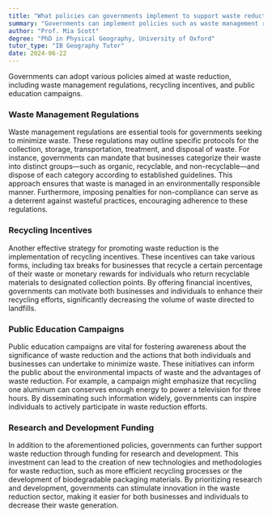 ```yaml
---
title: "What policies can governments implement to support waste reduction?"
summary: "Governments can implement policies such as waste management regulations, recycling incentives, and public education campaigns to support waste reduction."
author: "Prof. Mia Scott"
degree: "PhD in Physical Geography, University of Oxford"
tutor_type: "IB Geography Tutor"
date: 2024-06-22
---
```


Governments can adopt various policies aimed at waste reduction, including waste management regulations, recycling incentives, and public education campaigns.

### Waste Management Regulations

Waste management regulations are essential tools for governments seeking to minimize waste. These regulations may outline specific protocols for the collection, storage, transportation, treatment, and disposal of waste. For instance, governments can mandate that businesses categorize their waste into distinct groups—such as organic, recyclable, and non-recyclable—and dispose of each category according to established guidelines. This approach ensures that waste is managed in an environmentally responsible manner. Furthermore, imposing penalties for non-compliance can serve as a deterrent against wasteful practices, encouraging adherence to these regulations.

### Recycling Incentives

Another effective strategy for promoting waste reduction is the implementation of recycling incentives. These incentives can take various forms, including tax breaks for businesses that recycle a certain percentage of their waste or monetary rewards for individuals who return recyclable materials to designated collection points. By offering financial incentives, governments can motivate both businesses and individuals to enhance their recycling efforts, significantly decreasing the volume of waste directed to landfills.

### Public Education Campaigns

Public education campaigns are vital for fostering awareness about the significance of waste reduction and the actions that both individuals and businesses can undertake to minimize waste. These initiatives can inform the public about the environmental impacts of waste and the advantages of waste reduction. For example, a campaign might emphasize that recycling one aluminum can conserves enough energy to power a television for three hours. By disseminating such information widely, governments can inspire individuals to actively participate in waste reduction efforts.

### Research and Development Funding

In addition to the aforementioned policies, governments can further support waste reduction through funding for research and development. This investment can lead to the creation of new technologies and methodologies for waste reduction, such as more efficient recycling processes or the development of biodegradable packaging materials. By prioritizing research and development, governments can stimulate innovation in the waste reduction sector, making it easier for both businesses and individuals to decrease their waste generation.
    